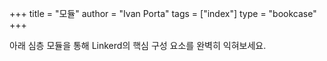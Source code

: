 +++
title = "모듈"
author = "Ivan Porta"
tags = ["index"]
type = "bookcase"
+++

아래 심층 모듈을 통해 Linkerd의 핵심 구성 요소를 완벽히 익혀보세요.
